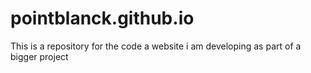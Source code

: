 # pointblanck.github.io
This is a repository for the code a website i am developing as part of a bigger project
